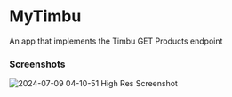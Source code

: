 # MyTimbu

An app that implements the Timbu GET Products endpoint

### Screenshots


![2024-07-09 04-10-51 High Res Screenshot](https://github.com/EricoMartin/MyTimbu/assets/47243793/c567ee79-6131-4f14-9586-b486e4993a5c)
